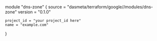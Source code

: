 module "dns-zone" {
    source = "dasmeta/terraform/google//modules/dns-zone"
    version = "0.1.0"

    project_id = "your project_id here"
    name = "example.com"
}
